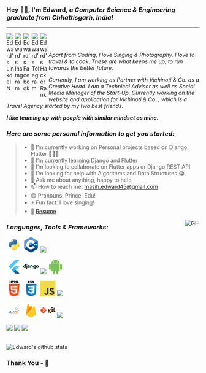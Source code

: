 ### Hey 👋🏽, I'm Edward, _a Computer Science & Engineering graduate from Chhattisgarh, India!_
<hr>
<a href="https://www.linkedin.com/in/edwardmasih/">
  <img align="left" alt="Edward's LinkdeIN" width="22px" src="https://cdn.jsdelivr.net/npm/simple-icons@v3/icons/linkedin.svg" />
</a>
<a href="https://www.instagram.com/edwardmasih_/">
  <img align="left" alt="Edward's Instagram" width="22px" src="https://cdn.jsdelivr.net/npm/simple-icons@v3/icons/instagram.svg" />
</a>
<a href="https://www.facebook.com/edward.masih/">
  <img align="left" alt="Edward's Facebook" width="22px" src="https://cdn.jsdelivr.net/npm/simple-icons@v3/icons/facebook.svg" />
<a href="https://t.me/edwardmasih">
  <img align="left" alt="Edward's Telegram" width="22px" src="https://cdn.jsdelivr.net/npm/simple-icons@v3/icons/telegram.svg" />
</a>
<a href="https://www.hackerrank.com/edwardmasih/">
  <img align="left" alt="Edward's HackerRank" width="22px" src="https://cdn.jsdelivr.net/npm/simple-icons@v3/icons/hackerrank.svg" />
</a>
<br>
<br>

*Apart from Coding, I love Singing & Photography. I love to travel & to cook. These are what keeps me up, to run towards the better future.*

*Currently, I am working as Partner with Vichinoti & Co. as a Creative Head. I am a Technical Advisor as well as Social Media Manager of the Start-Up. Currently working on the website and application for Vichinoti & Co. , which is a Travel Agency started by my two best friends.*

***I like teaming up with people with similar mindset as mine.***

### _Here are some personal information to get you started:_

>-  🔭  I’m currently working on Personal projects based on Django, Flutter 👨🏽‍💻 <br>
>-  🌱  I’m currently learning Django and Flutter <br>
>-  👯  I’m looking to collaborate on Flutter apps or Django REST API <br>
>-  🤔  I’m looking for help with Algorithms and Data Structures 😭 <br>
>-  💬  Ask me about anything, happy to help <br>
>-  📫  How to reach me: masih.edward45@gmail.com <br>
>-  😄  Pronouns: Prince, Edu! <br>
>-  ⚡  Fun fact: I love singing! <br>
>-  📝  [Resume](https://drive.google.com/file/d/1cg640fMsOwRf0wLBWAqDgr3GWjD9m3NW/view?usp=sharing)

<img align="right" alt="GIF" src="https://media.giphy.com/media/836HiJc7pgzy8iNXCn/giphy.gif"/>

### _Languages, Tools & Frameworks:_
<code><img height="40" src="https://raw.githubusercontent.com/github/explore/80688e429a7d4ef2fca1e82350fe8e3517d3494d/topics/python/python.png"></code>
<code><img height="40" src="https://raw.githubusercontent.com/github/explore/80688e429a7d4ef2fca1e82350fe8e3517d3494d/topics/cpp/cpp.png"></code>
<code><img height="40" src="https://upload.wikimedia.org/wikipedia/en/thumb/3/30/Java_programming_language_logo.svg/300px-Java_programming_language_logo.svg.png"></code>

<code><img height="40" src="https://raw.githubusercontent.com/github/explore/80688e429a7d4ef2fca1e82350fe8e3517d3494d/topics/flutter/flutter.png"></code>
<code><img height="40" src="https://raw.githubusercontent.com/github/explore/80688e429a7d4ef2fca1e82350fe8e3517d3494d/topics/django/django.png"></code>
<code><img height="40" src="https://cw-production-assetsbucket-8j84s7jns7p2.s3.amazonaws.com/media/blog-images/drf-logo2.png"></code>
<code><img height="40" src="https://raw.githubusercontent.com/github/explore/80688e429a7d4ef2fca1e82350fe8e3517d3494d/topics/android/android.png"></code>

<code><img height="40" src="https://raw.githubusercontent.com/github/explore/80688e429a7d4ef2fca1e82350fe8e3517d3494d/topics/html/html.png"></code>
<code><img height="40" src="https://raw.githubusercontent.com/github/explore/80688e429a7d4ef2fca1e82350fe8e3517d3494d/topics/css/css.png"></code>
<code><img height="40" src="https://raw.githubusercontent.com/github/explore/80688e429a7d4ef2fca1e82350fe8e3517d3494d/topics/javascript/javascript.png"></code>
<code><img height="40" src="http://pluspng.com/img-png/bootstrap-logo-png-bootstrap-1024.png"></code>

<code><img height="40" src="https://raw.githubusercontent.com/github/explore/80688e429a7d4ef2fca1e82350fe8e3517d3494d/topics/mysql/mysql.png"></code>
<code><img height="40" src="https://raw.githubusercontent.com/github/explore/80688e429a7d4ef2fca1e82350fe8e3517d3494d/topics/firebase/firebase.png"></code>
<code><img height="40" src="https://raw.githubusercontent.com/github/explore/80688e429a7d4ef2fca1e82350fe8e3517d3494d/topics/git/git.png"></code>
<code><img height="40" src="https://www.freepnglogos.com/uploads/cisco-png-logo/cisco-ccna-png-logo-16.png"></code>

<code><img height="40" src="https://raw.githubusercontent.com/dhanishgajjar/vscode-icons/master/linux/city-lights.png"></code>
<code><img height="40" src="https://upload.wikimedia.org/wikipedia/commons/3/34/Android_Studio_icon.svg"></code>
<code><img height="40" src="https://upload.wikimedia.org/wikipedia/commons/a/a1/PyCharm_Logo.svg"></code>
<br><br>

![Edward's github stats](https://github-readme-stats.vercel.app/api?username=edwardmasih&show_icons=true)

### Thank You - 🙏
